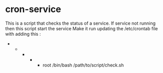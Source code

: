 # cron-service
This is a script that checks the status of a service. If service not running then this script start the service
Make it run updating the /etc/crontab file with adding this :
* *  * * *   root    /bin/bash /path/to/script/check.sh
